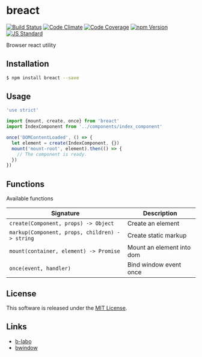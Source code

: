 breact
==========

<!---
This file is generated by ape-tmpl. Do not update manually.
--->

<!-- Badge Start -->
<a name="badges"></a>

[![Build Status][bd_travis_shield_url]][bd_travis_url]
[![Code Climate][bd_codeclimate_shield_url]][bd_codeclimate_url]
[![Code Coverage][bd_codeclimate_coverage_shield_url]][bd_codeclimate_url]
[![npm Version][bd_npm_shield_url]][bd_npm_url]
[![JS Standard][bd_standard_shield_url]][bd_standard_url]

[bd_repo_url]: https://github.com/b-labo/breact
[bd_travis_url]: http://travis-ci.org/b-labo/breact
[bd_travis_shield_url]: http://img.shields.io/travis/b-labo/breact.svg?style=flat
[bd_travis_com_url]: http://travis-ci.com/b-labo/breact
[bd_travis_com_shield_url]: https://api.travis-ci.com/b-labo/breact.svg?token=
[bd_license_url]: https://github.com/b-labo/breact/blob/master/LICENSE
[bd_codeclimate_url]: http://codeclimate.com/github/b-labo/breact
[bd_codeclimate_shield_url]: http://img.shields.io/codeclimate/github/b-labo/breact.svg?style=flat
[bd_codeclimate_coverage_shield_url]: http://img.shields.io/codeclimate/coverage/github/b-labo/breact.svg?style=flat
[bd_gemnasium_url]: https://gemnasium.com/b-labo/breact
[bd_gemnasium_shield_url]: https://gemnasium.com/b-labo/breact.svg
[bd_npm_url]: http://www.npmjs.org/package/breact
[bd_npm_shield_url]: http://img.shields.io/npm/v/breact.svg?style=flat
[bd_standard_url]: http://standardjs.com/
[bd_standard_shield_url]: https://img.shields.io/badge/code%20style-standard-brightgreen.svg

<!-- Badge End -->


<!-- Description Start -->
<a name="description"></a>

Browser react utility

<!-- Description End -->


<!-- Overview Start -->
<a name="overview"></a>



<!-- Overview End -->


<!-- Sections Start -->
<a name="sections"></a>

<!-- Section from "doc/guides/01.Installation.md.hbs" Start -->

<a name="section-doc-guides-01-installation-md"></a>

Installation
-----

```bash
$ npm install breact --save
```


<!-- Section from "doc/guides/01.Installation.md.hbs" End -->

<!-- Section from "doc/guides/02.Usage.md.hbs" Start -->

<a name="section-doc-guides-02-usage-md"></a>

Usage
---------

```javascript
'use strict'

import {mount, create, once} from 'breact'
import IndexComponent from '../components/index_component'

once('DOMContentLoaded', () => {
  let element = create(IndexComponent, {})
  mount('mount-root', element).then(() => {
    // The component is ready.
  })
})

```


<!-- Section from "doc/guides/02.Usage.md.hbs" End -->

<!-- Section from "doc/guides/03.Functions.md.hbs" Start -->

<a name="section-doc-guides-03-functions-md"></a>

Functions
---------

Available functions

| Signature | Description |
| ---- | ----------- |
| `create(Component, props) -> Object` | Create an element |
| `markup(Component, props, children) -> string` | Create static markup |
| `mount(container, element) -> Promise` | Mount an element into dom |
| `once(event, handler)` | Bind window event once |


<!-- Section from "doc/guides/03.Functions.md.hbs" End -->


<!-- Sections Start -->


<!-- LICENSE Start -->
<a name="license"></a>

License
-------
This software is released under the [MIT License](https://github.com/b-labo/breact/blob/master/LICENSE).

<!-- LICENSE End -->


<!-- Links Start -->
<a name="links"></a>

Links
------

+ [b-labo][b_labo_url]
+ [bwindow][bwindow_url]

[b_labo_url]: https://github.com/b-labo
[bwindow_url]: https://github.com/b-labo/bwindow#readme

<!-- Links End -->
